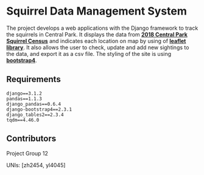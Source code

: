 # Squirrel Data Management System

The project develops a web applications with the Django framework to track the squirrels in Central Park.
It displays the data from [**2018 Central Park Squirrel Census**][2018 Central Park Squirrel Census] and indicates each location on map by using of [**leaflet library**][leaflet library]. It also allows the user to check, update and add new sightings to the data, and export it as a csv file. The styling of the site is using [**bootstrap4**][bootstrap4].


[2018 Central Park Squirrel Census]:https://data.cityofnewyork.us/Environment/2018-Central-Park-Squirrel-Census-Squirrel-Data/vfnx-vebw
[leaflet library]:https://leafletjs.com/examples/quick-start/
[bootstrap4]:https://getbootstrap.com/docs/4.0/getting-started/introduction/



Requirements
------------

    django==3.1.2
    pandas==1.1.3
    django_pandas==0.6.4
    django-bootstrap4==2.3.1
    django_tables2==2.3.4
    tqdm==4.46.0

Contributors
------------
Project Group 12

UNIs: [zh2454, yl4045]
